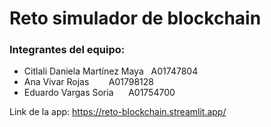 # Reto simulador de blockchain
### Integrantes del equipo:
- Citlali Daniela Martínez Maya &nbsp;&nbsp;A01747804
- Ana Vivar Rojas  &nbsp;&nbsp;&nbsp;&nbsp;&nbsp;&nbsp;&nbsp;A01798128
- Eduardo Vargas Soria &nbsp;&nbsp;&nbsp;&nbsp;&nbsp;A01754700

Link de la app: <https://reto-blockchain.streamlit.app/>
